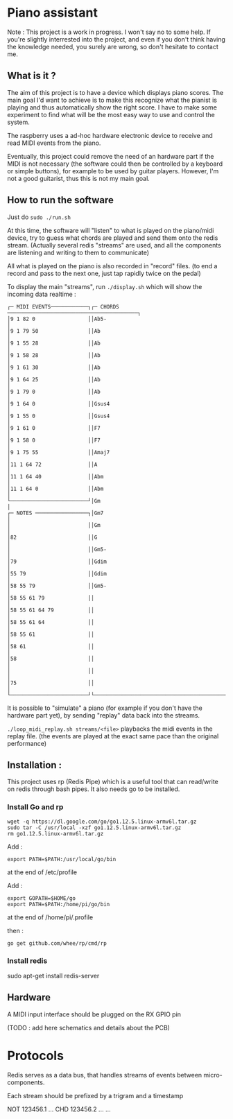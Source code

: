 # Piano assistant

Note : This project is a work in progress. I won't say no to some help. If you're slightly interrested into the project, and even if you don't think having the knowledge needed, you surely are wrong, so don't hesitate to contact me.

## What is it ?

The aim of this project is to have a device which displays piano scores. The main goal I'd want to achieve is to make this recognize what the pianist is playing and thus automatically show the right score.
I have to make some experiment to find what will be the most easy way to use and control the system.

The raspberry uses a ad-hoc hardware electronic device to receive and read MIDI events from the piano.

Eventually, this project could remove the need of an hardware part if the MIDI is not necessary (the software could then be controlled by a keyboard or simple buttons), for example to be used by guitar players.
However, I'm not a good guitarist, thus this is not my main goal.

## How to run the software

Just do `sudo ./run.sh`

At this time, the software will "listen" to what is played on the piano/midi device, try to guess what chords are played and send them onto the redis stream. (Actually several redis "streams" are used, and all the components are listening and writing to them to communicate)

All what is played on the piano is also recorded in "record" files. (to end a record and pass to the next one, just tap rapidly twice on the pedal)

To display the main "streams", run `./display.sh` which will show the incoming data realtime :

```
┌─ MIDI EVENTS────────────┐┌─ CHORDS ──────────────────────────────────────────┐
│9 1 82 0                 ││Ab5-                                               │
│9 1 79 50                ││Ab                                                 │
│9 1 55 28                ││Ab                                                 │
│9 1 58 28                ││Ab                                                 │
│9 1 61 30                ││Ab                                                 │
│9 1 64 25                ││Ab                                                 │
│9 1 79 0                 ││Ab                                                 │
│9 1 64 0                 ││Gsus4                                              │
│9 1 55 0                 ││Gsus4                                              │
│9 1 61 0                 ││F7                                                 │
│9 1 58 0                 ││F7                                                 │
│9 1 75 55                ││Amaj7                                              │
│11 1 64 72               ││A                                                  │
│11 1 64 40               ││Abm                                                │
│11 1 64 0                ││Abm                                                │
└─────────────────────────┘│Gm                                                 │
┌─ NOTES ─────────────────┐│Gm7                                                │
│                         ││Gm                                                 │
│82                       ││G                                                  │
│                         ││Gm5-                                               │
│79                       ││Gdim                                               │
│55 79                    ││Gdim                                               │
│58 55 79                 ││Gm5-                                               │
│58 55 61 79              ││                                                   │
│58 55 61 64 79           ││                                                   │
│58 55 61 64              ││                                                   │
│58 55 61                 ││                                                   │
│58 61                    ││                                                   │
│58                       ││                                                   │
│                         ││                                                   │
│75                       ││                                                   │
└─────────────────────────┘└───────────────────────────────────────────────────┘
```

It is possible to "simulate" a piano (for example if you don't have the hardware part yet), by sending "replay" data back into the streams.

`./loop_midi_replay.sh streams/<file>` playbacks the midi events in the replay file. (the events are played at the exact same pace than the original performance)

## Installation :

This project uses rp (Redis Pipe) which is a useful tool that can read/write on redis through bash pipes. It also needs go to be installed.

### Install Go and rp

```
wget -q https://dl.google.com/go/go1.12.5.linux-armv6l.tar.gz
sudo tar -C /usr/local -xzf go1.12.5.linux-armv6l.tar.gz
rm go1.12.5.linux-armv6l.tar.gz
```

Add :
```
export PATH=$PATH:/usr/local/go/bin
```
at the end of /etc/profile

Add :
```
export GOPATH=$HOME/go
export PATH=$PATH:/home/pi/go/bin
```
at the end of /home/pi/.profile


then :
```
go get github.com/whee/rp/cmd/rp
```

### Install redis

sudo apt-get install redis-server

## Hardware

A MIDI input interface should be plugged on the RX GPIO pin

(TODO : add here schematics and details about the PCB)



# Protocols

Redis serves as a data bus, that handles streams of events between micro-components.

Each stream should be prefixed by a trigram and a timestamp

NOT 123456.1 ...
CHD 123456.2 ...
...
